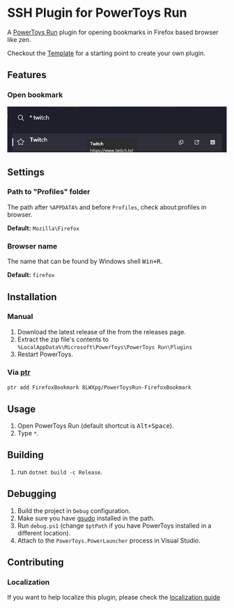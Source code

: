 # SSH Plugin for PowerToys Run

A [PowerToys Run](https://aka.ms/PowerToysOverview_PowerToysRun) plugin for opening bookmarks in Firefox based browser like zen.

Checkout the [Template](https://github.com/8LWXpg/PowerToysRun-PluginTemplate) for a starting point to create your own plugin.

## Features

### Open bookmark

![screenshot](./assets/screenshot.png)

## Settings

### Path to "Profiles" folder

The path after `%APPDATA%` and before `Profiles`, check about:profiles in browser.

**Default:** `Mozilla\Firefox`

### Browser name

The name that can be found by Windows shell <kbd>Win+R</kbd>.

**Default:** `firefox`

## Installation

### Manual

1. Download the latest release of the from the releases page.
2. Extract the zip file's contents to `%LocalAppData%\Microsoft\PowerToys\PowerToys Run\Plugins`
3. Restart PowerToys.

### Via [ptr](https://github.com/8LWXpg/ptr)

```shell
ptr add FirefoxBookmark 8LWXpg/PowerToysRun-FirefoxBookmark
```

## Usage

1. Open PowerToys Run (default shortcut is <kbd>Alt+Space</kbd>).
1. Type `*`.

## Building

1. run `dotnet build -c Release`.

## Debugging

1. Build the project in `Debug` configuration.
1. Make sure you have [gsudo](https://github.com/gerardog/gsudo) installed in the path.
1. Run `debug.ps1` (change `$ptPath` if you have PowerToys installed in a different location).
1. Attach to the `PowerToys.PowerLauncher` process in Visual Studio.

## Contributing

### Localization

If you want to help localize this plugin, please check the [localization guide](./Localizing.md)
